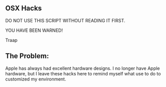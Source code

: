 ## OSX Hacks

DO NOT USE THIS SCRIPT WITHOUT READING IT FIRST.

YOU HAVE BEEN WARNED!

Traap

## The Problem:
Apple has always had excellent hardware designs.  I no longer have Apple
hardware, but I leave these hacks here to remind myself what use to do to
customized my environment.
